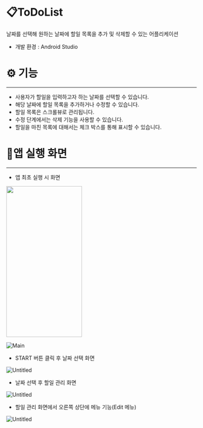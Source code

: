 # 📋ToDoList

날짜를 선택해 원하는 날짜에 할일 목록을 추가 및 삭제할 수 있는 어플리케이션

- 개발 환경 : Android Studio

# ⚙️ 기능

---

- 사용자가 할일을 입력하고자 하는 날짜를 선택할 수 있습니다.
- 해당 날짜에 할일 목록을 추가하거나 수정할 수 있습니다.
- 할일 목록은 스크롤뷰로 관리됩니다.
- 수정 단계에서는 삭제 기능을 사용할 수 있습니다.
- 할일을 마친 목록에 대해서는 체크 박스를 통해 표시할 수 있습니다.

# 📱앱 실행 화면

---

- 앱 최초 실행 시 화면

<img src="https://github.com/Y-hyundo/To-Do-List/assets/172923798/36be5794-2249-4c67-8063-a8e7a14d0a77" width="200" height="400">

![Main](https://github.com/Y-hyundo/To-Do-List/assets/172923798/36be5794-2249-4c67-8063-a8e7a14d0a77)

- START 버튼 클릭 후 날짜 선택 화면

![Untitled](https://prod-files-secure.s3.us-west-2.amazonaws.com/545e1f5f-972d-482f-9aab-6d66def9f2cf/df61da27-e336-4bfd-b7c4-efdc8243ace8/Untitled.png)

- 날짜 선택 후 할일 관리 화면

![Untitled](https://prod-files-secure.s3.us-west-2.amazonaws.com/545e1f5f-972d-482f-9aab-6d66def9f2cf/ec2cae54-645e-4621-98cd-d70f740c09b2/Untitled.png)

- 할일 관리 화면에서 오른쪽 상단에 메뉴 기능(Edit 메뉴)

![Untitled](https://prod-files-secure.s3.us-west-2.amazonaws.com/545e1f5f-972d-482f-9aab-6d66def9f2cf/d590e71b-3314-4f05-92b3-a4d8216e9a91/Untitled.png)
